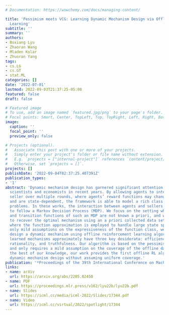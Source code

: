```yaml
---
# Documentation: https://wowchemy.com/docs/managing-content/

title: 'Pessimism meets VCG: Learning Dynamic Mechanism Design via Offline Reinforcement
  Learning'
subtitle: ''
summary: ''
authors:
- Boxiang Lyu
- Zhaoran Wang
- Mladen Kolar
- Zhuoran Yang
tags:
- cs.LG
- cs.GT
- stat.ML
categories: []
date: '2022-07-01'
lastmod: 2022-09-03T21:37:25-05:00
featured: false
draft: false

# Featured image
# To use, add an image named `featured.jpg/png` to your page's folder.
# Focal points: Smart, Center, TopLeft, Top, TopRight, Left, Right, BottomLeft, Bottom, BottomRight.
image:
  caption: ''
  focal_point: ''
  preview_only: false

# Projects (optional).
#   Associate this post with one or more of your projects.
#   Simply enter your project's folder or file name without extension.
#   E.g. `projects = ["internal-project"]` references `content/project/deep-learning/index.md`.
#   Otherwise, set `projects = []`.
projects: []
publishDate: '2022-09-04T02:37:25.407391Z'
publication_types:
- '1'
abstract: 'Dynamic mechanism design has garnered significant attention from both computer
  scientists and economists in recent years. By allowing agents to interact with the
  seller over multiple rounds, where agents’ reward functions may change with time
  and are state-dependent, the framework is able to model a rich class of real-world
  problems. In these works, the interaction between agents and sellers is often assumed
  to follow a Markov Decision Process (MDP). We focus on the setting where the reward
  and transition functions of such an MDP are not known a priori, and we are attempting
  to recover the optimal mechanism using an a priori collected data set. In the setting
  where the function approximation is employed to handle large state spaces, with
  only mild assumptions on the expressiveness of the function class, we are able to
  design a dynamic mechanism using offline reinforcement learning algorithms. Moreover,
  learned mechanisms approximately have three key desiderata: efficiency, individual
  rationality, and truthfulness. Our algorithm is based on the pessimism principle
  and only requires a mild assumption on the coverage of the offline data set. To
  the best of our knowledge, our work provides the first offline RL algorithm for
  dynamic mechanism design without assuming uniform coverage.'
publication: '*Proceedings of the 39th International Conference on Machine Learning (ICML) 2022*'
links:
- name: arXiv
  url: https://arxiv.org/abs/2205.02450
- name: PDF
  url: https://proceedings.mlr.press/v162/lyu22b/lyu22b.pdf
- name: Slides
  url: https://icml.cc/media/icml-2022/Slides/17344.pdf
- name: Video
  url: https://icml.cc/virtual/2022/spotlight/17344
---
```

